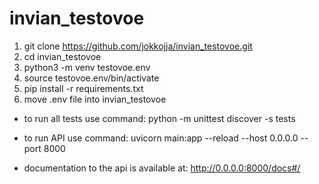 # invian_testovoe
1. git clone https://github.com/jokkojja/invian_testovoe.git
2. cd invian_testovoe
3. python3 -m venv testovoe.env
4. source testovoe.env/bin/activate
5. pip install -r requirements.txt
6. move .env file into invian_testovoe

* to run all tests use command: python -m unittest discover -s tests

* to run API use command: uvicorn main:app --reload --host 0.0.0.0 --port 8000
* documentation to the api is available at: http://0.0.0.0:8000/docs#/